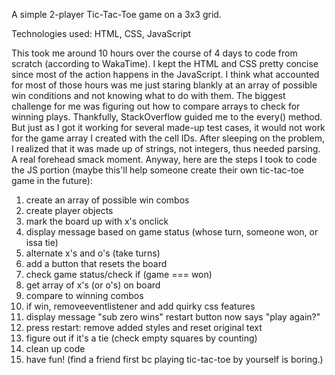 A simple 2-player Tic-Tac-Toe game on a 3x3 grid. 

Technologies used: HTML, CSS, JavaScript

This took me around 10 hours over the course of 4 days to code from scratch (according to WakaTime). I kept the HTML and CSS pretty concise since most of the action happens in the JavaScript. I think what accounted for most of those hours was me just staring blankly at an array of possible win conditions and not knowing what to do with them. The biggest challenge for me was figuring out how to compare arrays to check for winning plays. Thankfully, StackOverflow guided me to the every() method. But just as I got it working for several made-up test cases, it would not work for the game array I created with the cell IDs. After sleeping on the problem, I realized that it was made up of strings, not integers, thus needed parsing. A real forehead smack moment. Anyway, here are the steps I took to code the JS portion (maybe this'll help someone create their own tic-tac-toe game in the future): 

1. create an array of possible win combos
2. create player objects
3. mark the board up with x's onclick
4. display message based on game status (whose turn, someone won, or issa tie)
5. alternate x's and o's (take turns)
6. add a button that resets the board
7. check game status/check if (game === won)
8. get array of x's (or o's) on board
9. compare to winning combos
10. if win, removeeventlistener and add quirky css features
11. display message "sub zero wins" restart button now says "play again?"
12. press restart: remove added styles and reset original text
13. figure out if it's a tie (check empty squares by counting)
14. clean up code
15. have fun! (find a friend first bc playing tic-tac-toe by yourself is boring.)
